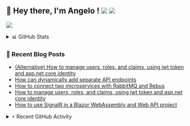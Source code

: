 ## 👋 Hey there, I'm Angelo ! ![](https://img.shields.io/badge/Intel-Core_i5_12th-0071C5?style=for-the-badge&logo=intel&logoColor=white) <a href="https://www.buymeacoffee.com/angelodotnet" target="_blank"><img src="https://img.shields.io/badge/Buy%20Me%20A%20Coffee-FFDD00.svg?style=for-the-badge&logo=Buy-Me-A-Coffee&logoColor=black"></a>

![](http://github-profile-summary-cards.vercel.app/api/cards/profile-details?username=angelodotnet&theme=darcula)

<details>
  <summary>📊 GitHub Stats</summary>

  ![](http://github-profile-summary-cards.vercel.app/api/cards/repos-per-language?username=angelodotnet&theme=dracula)
  ![](http://github-profile-summary-cards.vercel.app/api/cards/most-commit-language?username=angelodotnet&theme=dracula)
  ![](http://github-profile-summary-cards.vercel.app/api/cards/stats?username=angelodotnet&theme=dracula)
  ![](http://github-profile-summary-cards.vercel.app/api/cards/productive-time?username=angelodotnet&theme=dracula&utcOffset=8)
</details>

### 📝 Recent Blog Posts  
<!-- BLOG-POST-LIST:START -->
- [&lpar;Alternative&rpar; How to manage users, roles, and claims, using jwt token and asp.net core identity](https://dev.to/angelodotnet/alternative-how-to-manage-users-roles-and-claims-using-jwt-token-and-aspnet-core-identity-c0i)
- [How can dynamically add separate API endpoints](https://dev.to/angelodotnet/how-can-dynamically-add-separate-api-endpoints-4h56)
- [How to connect two microservices with RabbitMQ and Rebus](https://dev.to/angelodotnet/how-to-connect-two-microservices-with-rabbitmq-and-rebus-278)
- [How to manage users, roles, and claims, using jwt token and asp.net core identity](https://dev.to/angelodotnet/how-to-manage-roles-permissions-and-more-using-jwt-token-and-aspnet-core-identity-11k0)
- [How to use SignalR in a Blazor WebAssembly and Web API project](https://dev.to/angelodotnet/how-to-use-signalr-in-a-blazor-webassembly-and-web-api-project-27cp)
<!-- BLOG-POST-LIST:END -->

<details>
  <summary>⚡ Recent GitHub Activity</summary>

  <!--START_SECTION:activity-->
1. 🎉 Merged PR [#43](https://github.com/AngeloDotNet/Packages.MinimalApi.Identity/pull/43) in [AngeloDotNet/Packages.MinimalApi.Identity](https://github.com/AngeloDotNet/Packages.MinimalApi.Identity)
2. 💪 Opened PR [#43](https://github.com/AngeloDotNet/Packages.MinimalApi.Identity/pull/43) in [AngeloDotNet/Packages.MinimalApi.Identity](https://github.com/AngeloDotNet/Packages.MinimalApi.Identity)
3. 💪 Opened PR [#16](https://github.com/kasuken/BlazorKit.Spinners/pull/16) in [kasuken/BlazorKit.Spinners](https://github.com/kasuken/BlazorKit.Spinners)
4. 🎉 Merged PR [#42](https://github.com/AngeloDotNet/Packages.MinimalApi.Identity/pull/42) in [AngeloDotNet/Packages.MinimalApi.Identity](https://github.com/AngeloDotNet/Packages.MinimalApi.Identity)
5. 💪 Opened PR [#42](https://github.com/AngeloDotNet/Packages.MinimalApi.Identity/pull/42) in [AngeloDotNet/Packages.MinimalApi.Identity](https://github.com/AngeloDotNet/Packages.MinimalApi.Identity)
<!--END_SECTION:activity-->
</details>

